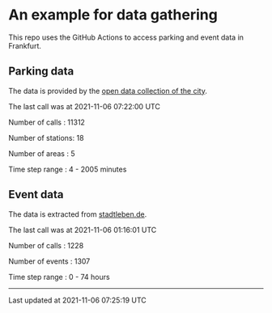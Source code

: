 # An example for data gathering

This repo uses the GitHub Actions to access parking and event data in Frankfurt.

## Parking data
The data is provided by the [open data collection of the city](https://www.offenedaten.frankfurt.de/).

The last call was at 2021-11-06 07:22:00 UTC

Number of calls   : 11312

Number of stations:    18

Number of areas   :     5

Time step range   :     4 -  2005 minutes


## Event data
The data is extracted from [stadtleben.de](https://stadtleben.de/frankfurt/).

The last call was at 2021-11-06 01:16:01 UTC

Number of calls   : 1228

Number of events  : 1307

Time step range   :    0 -   74 hours


----

Last updated at 2021-11-06 07:25:19 UTC

